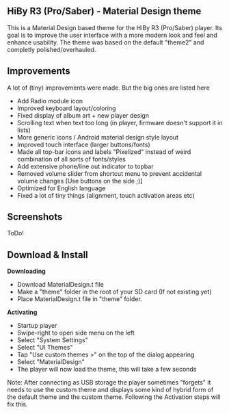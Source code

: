 ## HiBy R3 (Pro/Saber) - Material Design theme

This is a Material Design based theme for the HiBy R3 (Pro/Saber) player.
Its goal is to improve the user interface with a more modern look and feel and enhance usability.
The theme was based on the default "theme2" and completly polished/overhauled.


## Improvements
A lot of (tiny) improvements were made. But the big ones are listed here

* Add Radio module icon
* Improved keyboard layout/coloring
* Fixed display of album art + new player design
* Scrolling text when text too long (in player, firmware doesn't support it in lists)
* More generic icons / Android material design style layout
* Improved touch interface (larger buttons/fonts)
* Made all top-bar icons and labels "Pixelized" instead of weird combination of all sorts of fonts/styles
* Add extensive phone/line out indicator to topbar
* Removed volume slider from shortcut menu to prevent accidental volume changes [Use buttons on the side ;)]
* Optimized for English language
* Fixed a lot of tiny things (alignment, touch activation areas etc)


## Screenshots
ToDo!


## Download & Install
**Downloading**
* Download MaterialDesign.t file
* Make a "theme" folder in the root of your SD card (If not existing yet)
* Place MaterialDesign.t file in "theme" folder.

**Activating**
* Startup player
* Swipe-right to open side menu on the left
* Select "System Settings"
* Select "UI Themes"
* Tap "Use custom themes >" on the top of the dialog appearing
* Select "MaterialDesign"
* The player will now load the theme, this will take a few seconds

Note: After connecting as USB storage the player sometimes "forgets" it needs to use the custom theme and displays some kind of hybrid form of the default theme and the custom theme.
Following the Activation steps will fix this.